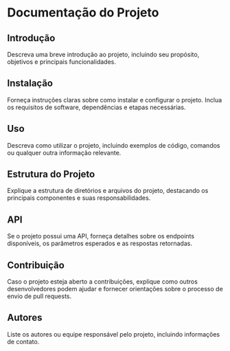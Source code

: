<!DOCTYPE html>
<html>
<body>
  <h1>Documentação do Projeto</h1>

  <h2>Introdução</h2>
  <p>
    Descreva uma breve introdução ao projeto, incluindo seu propósito, objetivos e principais funcionalidades.
  </p>

  <h2>Instalação</h2>
  <p>
    Forneça instruções claras sobre como instalar e configurar o projeto. Inclua os requisitos de software, dependências e etapas necessárias.
  </p>

  <h2>Uso</h2>
  <p>
    Descreva como utilizar o projeto, incluindo exemplos de código, comandos ou qualquer outra informação relevante.
  </p>

  <h2>Estrutura do Projeto</h2>
  <p>
    Explique a estrutura de diretórios e arquivos do projeto, destacando os principais componentes e suas responsabilidades.
  </p>

  <h2>API</h2>
  <p>
    Se o projeto possui uma API, forneça detalhes sobre os endpoints disponíveis, os parâmetros esperados e as respostas retornadas.
  </p>

  <h2>Contribuição</h2>
  <p>
    Caso o projeto esteja aberto a contribuições, explique como outros desenvolvedores podem ajudar e fornecer orientações sobre o processo de envio de pull requests.
  </p>

  <h2>Autores</h2>
  <p>
    Liste os autores ou equipe responsável pelo projeto, incluindo informações de contato.
  </p>
</body>
</html>
